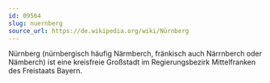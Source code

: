 ```yaml
---
id: 09564
slug: nuernberg
source_url: https://de.wikipedia.org/wiki/Nürnberg
---
```


Nürnberg (nürnbergisch häufig Närmberch, fränkisch auch Närrnberch oder Nämberch) ist eine kreisfreie Großstadt im Regierungsbezirk Mittelfranken des Freistaats Bayern.
